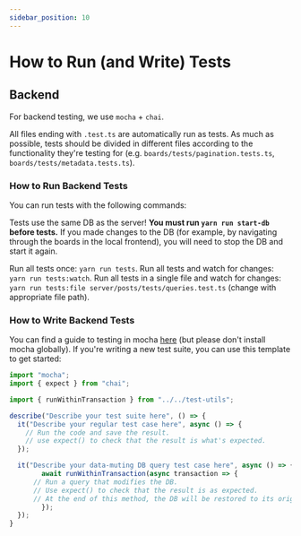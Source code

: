 ```yaml
---
sidebar_position: 10
---
```


# How to Run (and Write) Tests

## Backend

For backend testing, we use `mocha` + `chai`.

All files ending with `.test.ts` are automatically run as tests. As much as possible, tests should be divided in different files according to the functionality they're testing for (e.g. `boards/tests/pagination.tests.ts`, `boards/tests/metadata.tests.ts`).

### How to Run Backend Tests

You can run tests with the following commands:

Tests use the same DB as the server! **You must run `yarn run start-db` before tests.** If you made changes to the DB (for example, by navigating through the boards in the local frontend), you will need to stop the DB and start it again.

Run all tests once: `yarn run tests`.
Run all tests and watch for changes: `yarn run tests:watch`.
Run all tests in a single file and watch for changes: `yarn run tests:file server/posts/tests/queries.test.ts` (change with appropriate file path).

### How to Write Backend Tests

You can find a guide to testing in mocha [here](https://codeburst.io/how-to-test-javascript-with-mocha-the-basics-80132324752e) (but please don't install mocha globally). If you're writing a new test suite, you can use this template to get started:

```jsx
import "mocha";
import { expect } from "chai";

import { runWithinTransaction } from "../../test-utils";

describe("Describe your test suite here", () => {
  it("Describe your regular test case here", async () => {
    // Run the code and save the result.
    // use expect() to check that the result is what's expected.
  });

  it("Describe your data-muting DB query test case here", async () => {
		await runWithinTransaction(async transaction => {
      // Run a query that modifies the DB.
      // Use expect() to check that the result is as expected.
      // At the end of this method, the DB will be restored to its original state.
		});
  });
}
```
